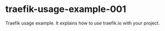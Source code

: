 # traefik-usage-example-001
Traefik usage example. It explains how to use traefik.io with your project.
